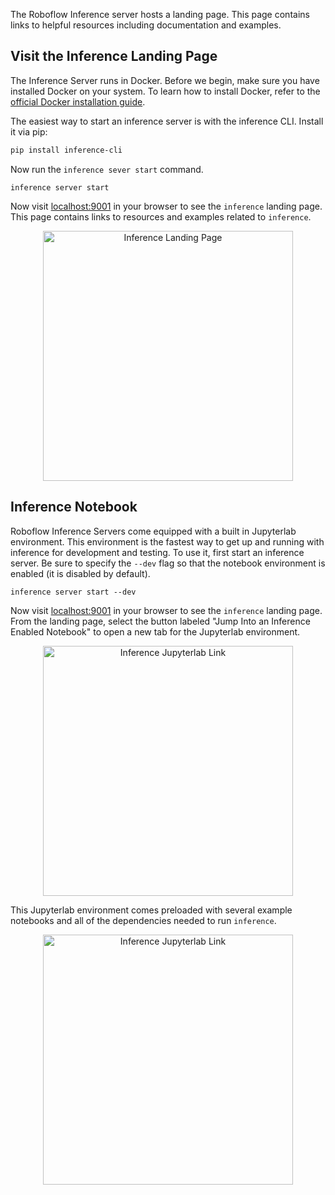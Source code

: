 The Roboflow Inference server hosts a landing page. This page contains links to helpful resources including documentation and examples.

## Visit the Inference Landing Page

The Inference Server runs in Docker. Before we begin, make sure you have installed Docker on your system. To learn how to install Docker, refer to the <a href="https://docs.docker.com/get-docker/" target="_blank">official Docker installation guide</a>.

The easiest way to start an inference server is with the inference CLI. Install it via pip:

```bash
pip install inference-cli
```

Now run the `inference sever start` command.

```
inference server start
```

Now visit <a href="http://localhost:9001" target="_blank">localhost:9001</a> in your browser to see the `inference` landing page. This page contains links to resources and examples related to `inference`.

<div style="text-align: center;">
<img src="https://storage.googleapis.com/com-roboflow-marketing/inference/inference_landing_page.png" alt="Inference Landing Page" width="400"/>
</div>

## Inference Notebook

Roboflow Inference Servers come equipped with a built in Jupyterlab environment. This environment is the fastest way to get up and running with inference for development and testing. To use it, first start an inference server. Be sure to specify the `--dev` flag so that the notebook environment is enabled (it is disabled by default).

```
inference server start --dev
```

Now visit <a href="http://localhost:9001" target="_blank">localhost:9001</a> in your browser to see the `inference` landing page. From the landing page, select the button labeled "Jump Into an Inference Enabled Notebook" to open a new tab for the Jupyterlab environment.

<div style="text-align: center;">
<img src="https://storage.googleapis.com/com-roboflow-marketing/inference/inference_jupyterlab_link.png" alt="Inference Jupyterlab Link" width="400"/>
</div>

This Jupyterlab environment comes preloaded with several example notebooks and all of the dependencies needed to run `inference`.

<div style="text-align: center;">
<img src="https://storage.googleapis.com/com-roboflow-marketing/inference/inference_jupyter_lab_quickstart.png" alt="Inference Jupyterlab Link" width="400"/>
</div>
